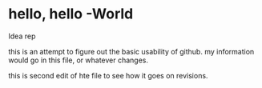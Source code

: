 # hello, hello -World
Idea rep


this is an attempt to figure out the basic usability of github.
my information would go in this file, or whatever changes.


this is second edit of hte file to see how it goes on revisions. 
